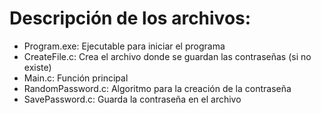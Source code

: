# Descripción de los archivos:
- Program.exe: Ejecutable para iniciar el programa
- CreateFile.c: Crea el archivo donde se guardan las contraseñas (si no existe)
- Main.c: Función principal
- RandomPassword.c: Algoritmo para la creación de la contraseña
- SavePassword.c: Guarda la contraseña en el archivo